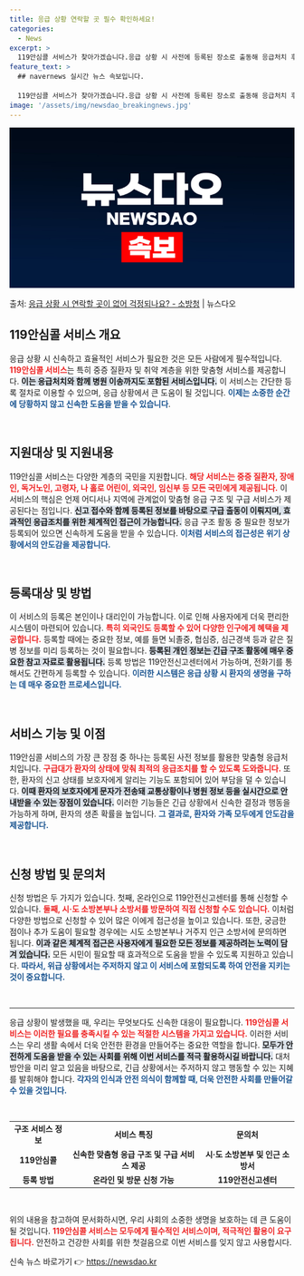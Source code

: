 ```yaml
---
title: 응급 상황 연락할 곳 필수 확인하세요!
categories:
  - News
excerpt: >
  119안심콜 서비스가 찾아가겠습니다.응급 상황 시 사전에 등록된 장소로 출동해 응급처치 후 병원으로 이송합니…
feature_text: >
  ## navernews 실시간 뉴스 속보입니다.

  119안심콜 서비스가 찾아가겠습니다.응급 상황 시 사전에 등록된 장소로 출동해 응급처치 후 병원으로 이송합니…
image: '/assets/img/newsdao_breakingnews.jpg'
---
```


![뉴스다오 속보](/assets/img/newsdao_breakingnews.jpg)

<p>출처: <a href="https://newsdao.kr/2735" rel="dofollow">응급 상황 시 연락할 곳이 없어 걱정되나요? - 소방청</a> | 뉴스다오</p>

<h2 data-ke-size="size26">119안심콜 서비스 개요</h2>

<p data-ke-size="size16">응급 상황 시 신속하고 효율적인 서비스가 필요한 것은 모든 사람에게 필수적입니다. <b><span style="color: #ee2323;">119안심콜 서비스</span></b>는 특히 중증 질환자 및 취약 계층을 위한 맞춤형 서비스를 제공합니다. <b><span style="background-color: #21538527;">이는 응급처치와 함께 병원 이송까지도 포함된 서비스입니다.</span></b> 이 서비스는 간단한 등록 절차로 이용할 수 있으며, 응급 상황에서 큰 도움이 될 것입니다. <b><span style="color: #1a5490;">이제는 소중한 순간에 당황하지 않고 신속한 도움을 받을 수 있습니다</span></b>.</p>

<p data-ke-size="size16">&nbsp;</p>

<h2 data-ke-size="size26">지원대상 및 지원내용</h2>

<p data-ke-size="size16">119안심콜 서비스는 다양한 계층의 국민을 지원합니다. <b><span style="color: #ee2323;">해당 서비스는 중증 질환자, 장애인, 독거노인, 고령자, 나 홀로 어린이, 외국인, 임신부 등 모든 국민에게 제공됩니다.</span></b> 이 서비스의 핵심은 언제 어디서나 지역에 관계없이 맞춤형 응급 구조 및 구급 서비스가 제공된다는 점입니다. <b><span style="background-color: #21538527;">신고 접수와 함께 등록된 정보를 바탕으로 구급 출동이 이뤄지며, 효과적인 응급조치를 위한 체계적인 접근이 가능합니다.</span></b> 응급 구조 활동 중 필요한 정보가 등록되어 있으면 신속하게 도움을 받을 수 있습니다. <b><span style="color: #1a5490;">이처럼 서비스의 접근성은 위기 상황에서의 안도감을 제공합니다.</span></b></p>

<p data-ke-size="size16">&nbsp;</p>

<h2 data-ke-size="size26">등록대상 및 방법</h2>

<p data-ke-size="size16">이 서비스의 등록은 본인이나 대리인이 가능합니다. 이로 인해 사용자에게 더욱 편리한 시스템이 마련되어 있습니다. <b><span style="color: #ee2323;">특히 외국인도 등록할 수 있어 다양한 인구에게 혜택을 제공합니다.</span></b> 등록할 때에는 중요한 정보, 예를 들면 뇌졸중, 협심증, 심근경색 등과 같은 질병 정보를 미리 등록하는 것이 필요합니다. <b><span style="background-color: #21538527;">등록된 개인 정보는 긴급 구조 활동에 매우 중요한 참고 자료로 활용됩니다.</span></b> 등록 방법은 119안전신고센터에서 가능하며, 전화기를 통해서도 간편하게 등록할 수 있습니다. <b><span style="color: #1a5490;">이러한 시스템은 응급 상황 시 환자의 생명을 구하는 데 매우 중요한 프로세스입니다.</span></b></p>

<p data-ke-size="size16">&nbsp;</p>

<h2 data-ke-size="size26">서비스 기능 및 이점</h2>

<p data-ke-size="size16">119안심콜 서비스의 가장 큰 장점 중 하나는 등록된 사전 정보를 활용한 맞춤형 응급처치입니다. <b><span style="color: #ee2323;">구급대가 환자의 상태에 맞춰 최적의 응급조치를 할 수 있도록 도와줍니다.</span></b> 또한, 환자의 신고 상태를 보호자에게 알리는 기능도 포함되어 있어 부담을 덜 수 있습니다. <b><span style="background-color: #21538527;">이때 환자의 보호자에게 문자가 전송돼 교통상황이나 병원 정보 등을 실시간으로 안내받을 수 있는 장점이 있습니다.</span></b> 이러한 기능들은 긴급 상황에서 신속한 결정과 행동을 가능하게 하며, 환자의 생존 확률을 높입니다. <b><span style="color: #1a5490;">그 결과로, 환자와 가족 모두에게 안도감을 제공합니다.</span></b></p>

<p data-ke-size="size16">&nbsp;</p>

<h2 data-ke-size="size26">신청 방법 및 문의처</h2>

<p data-ke-size="size16">신청 방법은 두 가지가 있습니다. 첫째, 온라인으로 119안전신고센터를 통해 신청할 수 있습니다. <b><span style="color: #ee2323;">둘째, 시·도 소방본부나 소방서를 방문하여 직접 신청할 수도 있습니다.</span></b> 이처럼 다양한 방법으로 신청할 수 있어 많은 이에게 접근성을 높이고 있습니다. 또한, 궁금한 점이나 추가 도움이 필요할 경우에는 시도 소방본부나 거주지 인근 소방서에 문의하면 됩니다. <b><span style="background-color: #21538527;">이과 같은 체계적 접근은 사용자에게 필요한 모든 정보를 제공하려는 노력이 담겨 있습니다.</span></b> 모든 시민이 필요할 때 효과적으로 도움을 받을 수 있도록 지원하고 있습니다. <b><span style="color: #1a5490;">따라서, 위급 상황에서는 주저하지 않고 이 서비스에 포함되도록 하여 안전을 지키는 것이 중요합니다.</span></b></p>

<p data-ke-size="size16">&nbsp;</p>

<hr>

<p data-ke-size="size16">응급 상황이 발생했을 때, 우리는 무엇보다도 신속한 대응이 필요합니다. <b><span style="color: #ee2323;">119안심콜 서비스는 이러한 필요를 충족시킬 수 있는 적절한 시스템을 가지고 있습니다.</span></b> 이러한 서비스는 우리 생활 속에서 더욱 안전한 환경을 만들어주는 중요한 역할을 합니다. <b><span style="background-color: #21538527;">모두가 안전하게 도움을 받을 수 있는 사회를 위해 이번 서비스를 적극 활용하시길 바랍니다.</span></b> 대처 방안을 미리 알고 있음을 바탕으로, 긴급 상황에서는 주저하지 않고 행동할 수 있는 지혜를 발휘해야 합니다. <b><span style="color: #1a5490;">각자의 인식과 안전 의식이 함께할 때, 더욱 안전한 사회를 만들어갈 수 있을 것입니다.</span></b></p>

<p data-ke-size="size16">&nbsp;</p>

<table>
    <tr>
        <td style="text-align: center; height: 17px;"><b>구조 서비스 정보</b></td>
        <td style="text-align: center; height: 17px;"><b>서비스 특징</b></td>
        <td style="text-align: center; height: 17px;"><b>문의처</b></td>
    </tr>
    <tr>
        <td style="text-align: center; height: 17px;"><b>119안심콜</b></td>
        <td style="text-align: center; height: 17px;"><b>신속한 맞춤형 응급 구조 및 구급 서비스 제공</b></td>
        <td style="text-align: center; height: 17px;"><b>시·도 소방본부 및 인근 소방서</b></td>
    </tr>
    <tr>
        <td style="text-align: center; height: 17px;"><b>등록 방법</b></td>
        <td style="text-align: center; height: 17px;"><b>온라인 및 방문 신청 가능</b></td>
        <td style="text-align: center; height: 17px;"><b>119안전신고센터</b></td>
    </tr>
</table>

<p data-ke-size="size16">&nbsp;</p>

<p data-ke-size="size16">위의 내용을 참고하여 문서화하시면, 우리 사회의 소중한 생명을 보호하는 데 큰 도움이 될 것입니다. <b><span style="color: #ee2323;">119안심콜 서비스는 모두에게 필수적인 서비스이며, 적극적인 활용이 요구됩니다.</span></b> 안전하고 건강한 사회를 위한 첫걸음으로 이번 서비스를 잊지 않고 사용합시다.</p> 

신속 뉴스 바로가기 👉 <a href="https://newsdao.kr" rel="dofollow">https://newsdao.kr</a>


